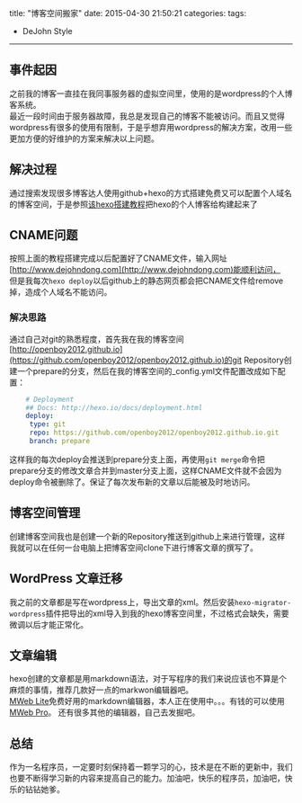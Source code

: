 title: "博客空间搬家"
date: 2015-04-30 21:50:21
categories: 
tags: 
- DeJohn Style
---

## 事件起因
之前我的博客一直挂在我同事服务器的虚拟空间里，使用的是wordpress的个人博客系统。  
最近一段时间由于服务器故障，我总是发现自己的博客不能被访问。而且又觉得wordpress有很多的使用有限制，于是乎想弃用wordpress的解决方案，改用一些更加方便的好维护的方案来解决以上问题。  
## 解决过程
通过搜索发现很多博客达人使用github+hexo的方式搭建免费又可以配置个人域名的博客空间，于是参照[该hexo搭建教程](http://blog.lmintlcx.com/post/blog-with-hexo.html)把hexo的个人博客给构建起来了  
<!--more-->
## CNAME问题
按照上面的教程搭建完成以后配置好了CNAME文件，输入网址[http://www.dejohndong.com](http://www.dejohndong.com)能顺利访问，  
但是我每次`hexo deploy`以后github上的静态网页都会把CNAME文件给remove掉，造成个人域名不能访问。
### 解决思路
通过自己对git的熟悉程度，首先我在我的博客空间[http://openboy2012.github.io](https://github.com/openboy2012/openboy2012.github.io)的git Repository创建一个prepare的分支，然后在我的博客空间的_config.yml文件配置改成如下配置：
``` yaml
    # Deployment  
    ## Docs: http://hexo.io/docs/deployment.html  
    deploy:  
     type: git  
     repo: https://github.com/openboy2012/openboy2012.github.io.git  
     branch: prepare  
```  
这样我的每次deploy会推送到prepare分支上面，再使用`git merge`命令把prepare分支的修改文章合并到master分支上面，这样CNAME文件就不会因为deploy命令被删除了。保证了每次发布新的文章以后能被及时地访问。
## 博客空间管理
创建博客空间我也是创建一个新的Repository推送到github上来进行管理，这样我就可以在任何一台电脑上把博客空间clone下进行博客文章的撰写了。
## WordPress 文章迁移
我之前的文章都是写在wordpress上，导出文章的xml。然后安装`hexo-migrator-wordpress`插件把导出的xml导入到我的hexo博客空间里，不过格式会缺失，需要微调以后才能正常化。
## 文章编辑
hexo创建的文章都是用markdown语法，对于写程序的我们来说应该也不算是个麻烦的事情，推荐几款好一点的markwon编辑器吧。  
[MWeb Lite](https://itunes.apple.com/cn/app/mweb-lite-zhuan-ye-demarkdown/id979033429?mt=12)免费好用的markdown编辑器，本人正在使用中。。。有钱的可以使用[MWeb Pro](https://itunes.apple.com/cn/app/mweb-zhuan-ye-demarkdown-xie/id954188948?mt=12)。
还有很多其他的编辑器，自己去发掘吧。
## 总结
作为一名程序员，一定要时刻保持着一颗学习的心，技术是在不断的更新中，我们也要不断得学习新的内容来提高自己的能力。加油吧，快乐的程序员，加油吧，快乐的钻钻她爹。

